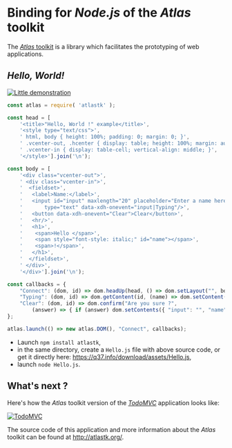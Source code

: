 # Binding for *Node.js* of the *Atlas* toolkit

The [*Atlas* toolkit](https://atlastk.org/) is a library which facilitates the prototyping of web applications.

## *Hello, World!*

[![Little demonstration](https://q37.info/download/Hello.gif "A basic example")](http://q37.info/s/atk/Hello/)

```javascript
const atlas = require( 'atlastk' );

const head = [
	'<title>"Hello, World !" example</title>',
	'<style type="text/css">',
	' html, body { height: 100%; padding: 0; margin: 0; }',
	' .vcenter-out, .hcenter { display: table; height: 100%; margin: auto; }',
	' .vcenter-in { display: table-cell; vertical-align: middle; }',
	'</style>'].join('\n');

const body = [
	'<div class="vcenter-out">',
	' <div class="vcenter-in">',
	'  <fieldset>',
	'   <label>Name:</label>',
	'   <input id="input" maxlength="20" placeholder="Enter a name here"',
	'		type="text" data-xdh-onevent="input|Typing"/>',
	'   <button data-xdh-onevent="Clear">Clear</button>',
	'   <hr/>',
	'   <h1>',
	'    <span>Hello </span>',
	'    <span style="font-style: italic;" id="name"></span>',
	'    <span>!</span>',
	'   </h1>',
	'  </fieldset>',
	' </div>',
	'</div>'].join('\n');

const callbacks = {
	"Connect": (dom, id) => dom.headUp(head, () => dom.setLayout("", body)),
	"Typing": (dom, id) => dom.getContent(id, (name) => dom.setContent("name", name)),
	"Clear": (dom, id) => dom.confirm("Are you sure ?",
		(answer) => { if (answer) dom.setContents({ "input": "", "name": "" }) }),
};

atlas.launch(() => new atlas.DOM(), "Connect", callbacks);
```

- Launch `npm install atlastk`,
- in the same directory, create a `Hello.js` file with above source code, or get it directly here: <https://q37.info/download/assets/Hello.js>,
- launch `node Hello.js`.

## What's next ?

Here's how the *Atlas* toolkit version of the [*TodoMVC*](http://todomvc.com/) application looks like: 

[![TodoMVC](http://q37.info/download/TodoMVC.gif "The TodoMVC application made with the Atlas toolkit")](http://q37.info/s/atk/TodoMVC)

The source code of this application and more information about the *Atlas* toolkit can be found at <http://atlastk.org/>.